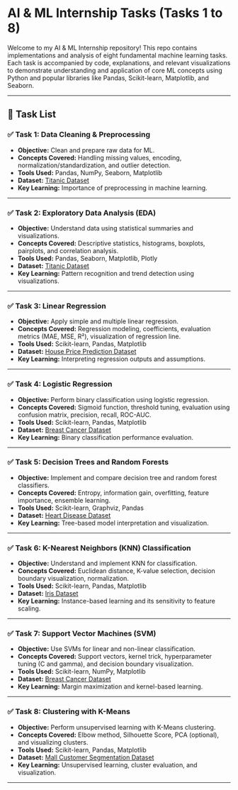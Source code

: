 # AI & ML Internship Tasks (Tasks 1 to 8)

Welcome to my AI & ML Internship repository! This repo contains implementations and analysis of eight fundamental machine learning tasks. Each task is accompanied by code, explanations, and relevant visualizations to demonstrate understanding and application of core ML concepts using Python and popular libraries like Pandas, Scikit-learn, Matplotlib, and Seaborn.

---

## 📌 Task List

### ✅ Task 1: Data Cleaning & Preprocessing
- **Objective:** Clean and prepare raw data for ML.
- **Concepts Covered:** Handling missing values, encoding, normalization/standardization, and outlier detection.
- **Tools Used:** Pandas, NumPy, Seaborn, Matplotlib
- **Dataset:** [Titanic Dataset](https://www.kaggle.com/datasets/yasserh/titanic-dataset)
- **Key Learning:** Importance of preprocessing in machine learning.

---

### ✅ Task 2: Exploratory Data Analysis (EDA)
- **Objective:** Understand data using statistical summaries and visualizations.
- **Concepts Covered:** Descriptive statistics, histograms, boxplots, pairplots, and correlation analysis.
- **Tools Used:** Pandas, Seaborn, Matplotlib, Plotly
- **Dataset:** [Titanic Dataset](https://www.kaggle.com/datasets/yasserh/titanic-dataset)
- **Key Learning:** Pattern recognition and trend detection using visualizations.

---

### ✅ Task 3: Linear Regression
- **Objective:** Apply simple and multiple linear regression.
- **Concepts Covered:** Regression modeling, coefficients, evaluation metrics (MAE, MSE, R²), visualization of regression line.
- **Tools Used:** Scikit-learn, Pandas, Matplotlib
- **Dataset:** [House Price Prediction Dataset](https://www.kaggle.com/datasets/harishkumardatalab/housing-price-prediction)
- **Key Learning:** Interpreting regression outputs and assumptions.

---

### ✅ Task 4: Logistic Regression
- **Objective:** Perform binary classification using logistic regression.
- **Concepts Covered:** Sigmoid function, threshold tuning, evaluation using confusion matrix, precision, recall, ROC-AUC.
- **Tools Used:** Scikit-learn, Pandas, Matplotlib
- **Dataset:** [Breast Cancer Dataset](https://www.kaggle.com/datasets/uciml/breast-cancer-wisconsin-data)
- **Key Learning:** Binary classification performance evaluation.

---

### ✅ Task 5: Decision Trees and Random Forests
- **Objective:** Implement and compare decision tree and random forest classifiers.
- **Concepts Covered:** Entropy, information gain, overfitting, feature importance, ensemble learning.
- **Tools Used:** Scikit-learn, Graphviz, Pandas
- **Dataset:** [Heart Disease Dataset](https://www.kaggle.com/datasets/johnsmith88/heart-disease-dataset)
- **Key Learning:** Tree-based model interpretation and visualization.

---

### ✅ Task 6: K-Nearest Neighbors (KNN) Classification
- **Objective:** Understand and implement KNN for classification.
- **Concepts Covered:** Euclidean distance, K-value selection, decision boundary visualization, normalization.
- **Tools Used:** Scikit-learn, Pandas, Matplotlib
- **Dataset:** [Iris Dataset](https://www.kaggle.com/datasets/uciml/iris)
- **Key Learning:** Instance-based learning and its sensitivity to feature scaling.

---

### ✅ Task 7: Support Vector Machines (SVM)
- **Objective:** Use SVMs for linear and non-linear classification.
- **Concepts Covered:** Support vectors, kernel trick, hyperparameter tuning (C and gamma), and decision boundary visualization.
- **Tools Used:** Scikit-learn, NumPy, Matplotlib
- **Dataset:** [Breast Cancer Dataset](https://www.kaggle.com/datasets/yasserh/breast-cancer-dataset)
- **Key Learning:** Margin maximization and kernel-based learning.

---

### ✅ Task 8: Clustering with K-Means
- **Objective:** Perform unsupervised learning with K-Means clustering.
- **Concepts Covered:** Elbow method, Silhouette Score, PCA (optional), and visualizing clusters.
- **Tools Used:** Scikit-learn, Pandas, Matplotlib
- **Dataset:** [Mall Customer Segmentation Dataset](https://www.kaggle.com/datasets/vjchoudhary7/customer-segmentation-tutorial-in-python)
- **Key Learning:** Unsupervised learning, cluster evaluation, and visualization.

---
